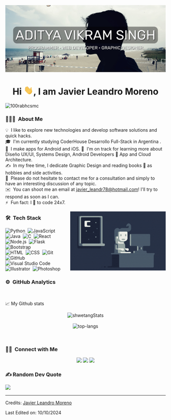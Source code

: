 ![Aditya Vikram Singh Banner](https://raw.githubusercontent.com/AVS1508/AVS1508/master/assets/Aditya%20Vikram%20Singh%20Banner.jpg)

<h1 align="center">Hi <img src="https://raw.githubusercontent.com/ABSphreak/ABSphreak/master/gifs/Hi.gif" width="30px">, I am Javier Leandro Moreno </h1>

<!-- ## &nbsp;Hey there! I'm Javier Leandro Moreno --> 

<p align="left"> <img src="https://komarev.com/ghpvc/?username=100rabhcsmc&label=Profile%20views&color=0e75b6&style=flat" alt="100rabhcsmc" /> </p>


### 👨🏻‍💻 &nbsp;About Me

💡  &nbsp;I like to explore new technologies and develop software solutions and quick hacks.\
🎓 &nbsp;I'm currently studying CoderHouse Desarrollo Full-Stack in Argentina .\
📱  &nbsp;I make apps for Android and iOS.
🌱 &nbsp;I'm on track for learning more about Diseño UX/UI, Systems Design, Android Developers 📲 App and Cloud Architecture.\
✍️ &nbsp;In my free time, I dedicate Graphic Design and reading books 📖 as hobbies and side activities.\
💬 &nbsp;Please do not hesitate to contact me for a consultation and simply to have an interesting discussion of any topic.\
✉️ &nbsp;You can shoot me an  email at javier_leandr78@hotmail.com! I'll try to respond as soon as I can.\
⚡ &nbsp;Fun fact: I 💖 to code 24x7.


<img alt="Night Coding" src="https://raw.githubusercontent.com/AVS1508/AVS1508/master/assets/Night-Coding.gif" align="right"/>

### 🛠 &nbsp;Tech Stack

![Python](https://img.shields.io/badge/-Python-05122A?style=flat&logo=python)&nbsp;
![JavaScript](https://img.shields.io/badge/-JavaScript-05122A?style=flat&logo=javascript)&nbsp;
![Java](https://img.shields.io/badge/-Java-05122A?style=flat&logo=Java&logoColor=FFA518)&nbsp;
![C](https://img.shields.io/badge/-C-05122A?style=flat&logo=C&logoColor=A8B9CC)&nbsp;
![React](https://img.shields.io/badge/-React-05122A?style=flat&logo=react)&nbsp;
![Node.js](https://img.shields.io/badge/-Node.js-05122A?style=flat&logo=node.js)&nbsp;
![Flask](https://img.shields.io/badge/-Flask-05122A?style=flat&logo=flask)&nbsp;
![Bootstrap](https://img.shields.io/badge/-Bootstrap-05122A?style=flat&logo=bootstrap&logoColor=563D7C)\
![HTML](https://img.shields.io/badge/-HTML-05122A?style=flat&logo=HTML5)&nbsp;
![CSS](https://img.shields.io/badge/-CSS-05122A?style=flat&logo=CSS3&logoColor=1572B6)&nbsp;
![Git](https://img.shields.io/badge/-Git-05122A?style=flat&logo=git)&nbsp;
![GitHub](https://img.shields.io/badge/-GitHub-05122A?style=flat&logo=github)&nbsp;
![Visual Studio Code](https://img.shields.io/badge/-Visual%20Studio%20Code-05122A?style=flat&logo=visual-studio-code&logoColor=007ACC)&nbsp;
![Illustrator](https://img.shields.io/badge/-Illustrator-05122A?style=flat&logo=adobe-illustrator)&nbsp;
![Photoshop](https://img.shields.io/badge/-Photoshop-05122A?style=flat&logo=adobe-photoshop)&nbsp;


### ⚙️ &nbsp;GitHub Analytics
<br>

📈 My Github stats <br />
<p align="center">
  <img src="https://github-readme-stats.vercel.app/api?username=Shwetang550&theme=dark&show_icons=true" alt="shwetangStats" />  
  <br />
  <br />
  <img src="https://github-readme-stats.vercel.app/api/top-langs/?username=Shwetang550&layout=compact&theme=dark" alt="top-langs" />
</p>

<br>

### 🤝🏻 &nbsp;Connect with Me

<p align="center">
<a href="https://linkedin.com/in/javier-leandro-moreno"><img src="https://img.shields.io/badge/-Javier%20Leandro%20Moreno-0077B5?style=flat&logo=Linkedin&logoColor=white"/></a>
<a href="https://instagram.com/javierlm14"><img src="https://img.shields.io/badge/-@javierlm14__-E4405F?style=flat&logo=Instagram&logoColor=white"/></a>
<a href="https://facebook.com/AVS1508"><img src="https://img.shields.io/badge/-@AVS1508-1877F2?style=flat&logo=Facebook&logoColor=white"/></a>



### ✍️ Random Dev Quote
![](https://quotes-github-readme.vercel.app/api?type=horizontal&theme=radical)


-----
Credits: [Javier Leandro Moreno](https://github.com/AVS1508)

Last Edited on: 10/10/2024
